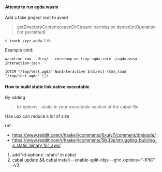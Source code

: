 #### Attemp to run agda.wasm

Add a fake project root to avoid 

> getDirectoryContents:openDirStream: permission denied\n(Operation not permitted)

```
$ touch /xyz.agda-lib
```

Example cmd:

```
wasmtime run --dir=/ --coredump-on-trap agda.core ./agda.wasm --  --interaction-json

IOTCM "/tmp/test.agda" NonInteractive Indirect (Cmd_load "/tmp/test.agda" [])
```


#### How to build static link native executable

By adding

> ld-options: -static in your executable section of the cabal file 

Use upx can reduce a lot of size

ref: 
- https://www.reddit.com/r/haskell/comments/6xuiy7/comment/dmjqode/
- https://www.reddit.com/r/haskell/comments/5lk33p/struggling_building_a_static_binary_for_aws/

1. add 'ld-options: -static' in cabal
2. cabal update && cabal install --enable-split-objs --ghc-options="-fPIC" -v3
